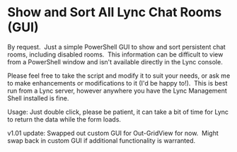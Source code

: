 ﻿Show and Sort All Lync Chat Rooms (GUI)
=======================================

            

By request.  Just a simple PowerShell GUI to show and sort persistent chat rooms, including disabled rooms.  This information can be difficult to view from a PowerShell window and isn't available directly in the Lync console. 


Please feel free to take the script and modify it to suit your needs, or ask me to make enhancements or modifications to it (I'd be happy to!).  This is best run from a Lync server, however anywhere you have the Lync Management Shell installed is fine.


Usage: Just double click, please be patient, it can take a bit of time for Lync to return the data while the form loads.


v1.01 update: Swapped out custom GUI for Out-GridView for now.  Might swap back in custom GUI if additional functionality is warranted.


        
    
